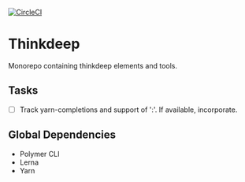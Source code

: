 [![CircleCI](https://circleci.com/gh/ThinkDeepTech/thinkdeep.svg?style=svg)](https://circleci.com/gh/ThinkDeepTech/thinkdeep)

# Thinkdeep
Monorepo containing thinkdeep elements and tools.

## Tasks
- [ ] Track yarn-completions and support of ':'. If available, incorporate.

## Global Dependencies
- Polymer CLI
- Lerna
- Yarn
